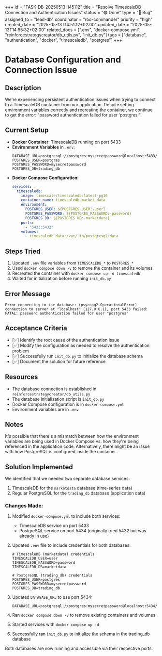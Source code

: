 +++
id = "TASK-DB-20250513-145112"
title = "Resolve TimescaleDB Connection and Authentication Issues"
status = "🟢 Done"
type = "🐞 Bug"
assigned_to = "lead-db"
coordinator = "roo-commander"
priority = "high"
created_date = "2025-05-13T14:51:12+02:00"
updated_date = "2025-05-13T14:55:32+02:00"
related_docs = [".env", "docker-compose.yml", "reinforcestrategycreator/db_utils.py", "init_db.py"]
tags = ["database", "authentication", "docker", "timescaledb", "postgres"]
+++

# Database Configuration and Connection Issue

## Description

We're experiencing persistent authentication issues when trying to connect to a TimescaleDB container from our application. Despite setting environment variables correctly and recreating the container, we continue to get the error: "password authentication failed for user 'postgres'".

## Current Setup

- **Docker Container**: TimescaleDB running on port 5433
- **Environment Variables** in `.env`:
  ```
  DATABASE_URL=postgresql://postgres:mysecretpassword@localhost:5433/trading_db
  POSTGRES_USER=postgres
  POSTGRES_PASSWORD=mysecretpassword
  POSTGRES_DB=trading_db
  ```
- **Docker Compose Configuration**:
  ```yaml
  services:
    timescaledb:
      image: timescale/timescaledb:latest-pg16
      container_name: timescaledb_market_data
      environment:
        POSTGRES_USER: ${POSTGRES_USER:-user}
        POSTGRES_PASSWORD: ${POSTGRES_PASSWORD:-password}
        POSTGRES_DB: ${POSTGRES_DB:-marketdata}
      ports:
        - "5433:5432"
      volumes:
        - timescaledb_data:/var/lib/postgresql/data
  ```

## Steps Tried

1. Updated `.env` file variables from `TIMESCALEDB_*` to `POSTGRES_*`
2. Used `docker compose down -v` to remove the container and its volumes
3. Recreated the container with `docker compose up -d timescaledb`
4. Waited for initialization before running `init_db.py`

## Error Message

```
Error connecting to the database: (psycopg2.OperationalError) connection to server at "localhost" (127.0.0.1), port 5433 failed: FATAL: password authentication failed for user "postgres"
```

## Acceptance Criteria

- [✅] Identify the root cause of the authentication issue
- [✅] Modify the configuration as needed to resolve the authentication problem
- [✅] Successfully run `init_db.py` to initialize the database schema
- [✅] Document the solution for future reference

## Resources

- The database connection is established in `reinforcestrategycreator/db_utils.py`
- The database initialization script is `init_db.py`
- Docker Compose configuration is in `docker-compose.yml`
- Environment variables are in `.env`

## Notes

It's possible that there's a mismatch between how the environment variables are being used in Docker Compose vs. how they're being referenced in the application code. Alternatively, there might be an issue with how PostgreSQL is configured inside the container.

## Solution Implemented

We identified that we needed two separate database services:

1. TimescaleDB for the `marketdata` database (time-series data)
2. Regular PostgreSQL for the `trading_db` database (application data)

### Changes Made:

1. Modified `docker-compose.yml` to include both services:
   - TimescaleDB service on port 5433
   - PostgreSQL service on port 5434 (originally tried 5432 but was already in use)

2. Updated `.env` file to include credentials for both databases:
   ```
   # TimescaleDB (marketdata) credentials
   TIMESCALEDB_USER=user
   TIMESCALEDB_PASSWORD=password
   TIMESCALEDB_DB=marketdata

   # PostgreSQL (trading_db) credentials
   POSTGRES_USER=postgres
   POSTGRES_PASSWORD=mysecretpassword
   POSTGRES_DB=trading_db
   ```

3. Updated `DATABASE_URL` to use port 5434:
   ```
   DATABASE_URL=postgresql://postgres:mysecretpassword@localhost:5434/trading_db
   ```

4. Ran `docker compose down -v` to remove existing containers and volumes

5. Started services with `docker compose up -d`

6. Successfully ran `init_db.py` to initialize the schema in the trading_db database

Both databases are now running and accessible via their respective ports.